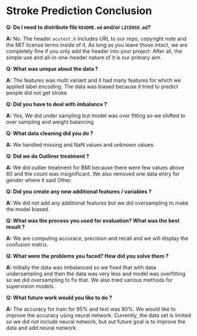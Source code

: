 # Stroke Prediction Conclusion

**Q: Do I need to distribute file `README.md` and/or `LICENSE.md`?**

**A:** No. The header `acutest.h` includes URL to our repo, copyright note and
the MIT license terms inside of it. As long as you leave those intact, we are
completely fine if you only add the header into your project. After all,
the simple use and all-in-one-header nature of it is our primary aim.


**Q: What was unique about the data ?**

**A:** The features was multi variant and it had many features for which we applied label encoding. The data was biased because it tried to predict people did not get stroke

**Q: Did you have to deal with imbalance ?**

**A:** Yes, We did under sampling but model was over fitting so we shifted to over sampling and weight balancing

**Q: What data cleaning did you do ?**

**A:** We handled missing and NaN values and unknown values.

**Q: Did we do Outliner treatment ?**

**A:** We did outlier treatment for BMI because there were few values above 60 and the count was insignificant.
We also removed one data entry for gender where it said Other.

**Q: Did you create any new additional features / variables ?**

**A:** We did not add any additional features but we did oversampling to make the model biased.

**Q: What was the process you used for evaluation?  What was the best result ?**

**A:** We are computing accurace, precision and recall and we will display the confusion matrix.

**Q: What were the problems you faced? How did you solve them ?**

**A:** Initially the data was imbalanced so we fixed that with data undersampling and then the data was very less and model was overfitting so we did oversampling to fix that. We also tried various methods for supervision models.

**Q: What future work would you like to do ?**

**A:** The accuracy for train for 95%  and test was 90%. We would like to improve the accuracy using neural network. Currently, the data set is limited so we did not include neural network, but out future goal is to improve the data and add neural network.
